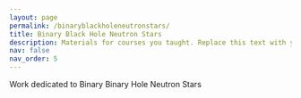 ```yaml
---
layout: page
permalink: /binaryblackholeneutronstars/
title: Binary Black Hole Neutron Stars
description: Materials for courses you taught. Replace this text with your description.
nav: false
nav_order: 5
---
```


Work dedicated to Binary Binary Hole Neutron Stars